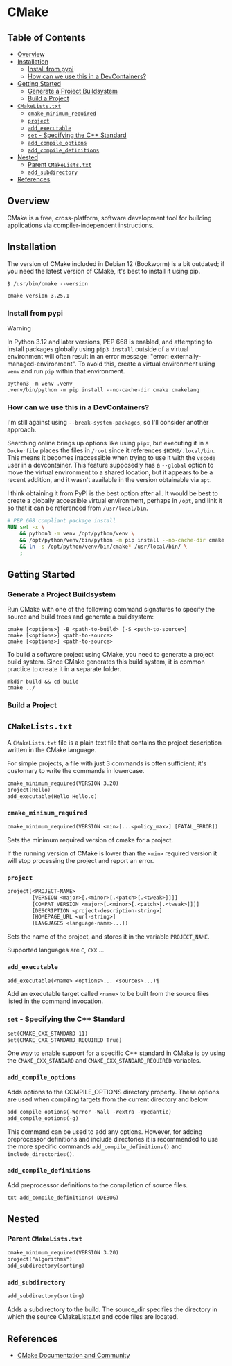 # CMake

## Table of Contents <!-- omit in toc -->

- [Overview](#overview)
- [Installation](#installation)
  - [Install from pypi](#install-from-pypi)
  - [How can we use this in a DevContainers?](#how-can-we-use-this-in-a-devcontainers)
- [Getting Started](#getting-started)
  - [Generate a Project Buildsystem](#generate-a-project-buildsystem)
  - [Build a Project](#build-a-project)
- [`CMakeLists.txt`](#cmakeliststxt)
  - [`cmake_minimum_required`](#cmake_minimum_required)
  - [`project`](#project)
  - [`add_executable`](#add_executable)
  - [`set` - Specifying the C++ Standard](#set---specifying-the-c-standard)
  - [`add_compile_options`](#add_compile_options)
  - [`add_compile_definitions`](#add_compile_definitions)
- [Nested](#nested)
  - [Parent `CMakeLists.txt`](#parent-cmakeliststxt)
  - [`add_subdirectory`](#add_subdirectory)
- [References](#references)

## Overview

CMake is a free, cross-platform, software development tool for building applications via compiler-independent instructions.

## Installation

The version of CMake included in Debian 12 (Bookworm) is a bit outdated; if you need the latest version of CMake, it's best to install it using pip.

```console
$ /usr/bin/cmake --version

cmake version 3.25.1
```

### Install from pypi
<!-- spell-checker: words pypi -->

> [!WARNING]
> In Python 3.12 and later versions, PEP 668 is enabled, and attempting to install packages globally
> using `pip3 install` outside of a virtual environment will often result in
> an error message: "error: externally-managed-environment".
> To avoid this, create a virtual environment using `venv`  and run `pip` within that environment.

```shell
python3 -m venv .venv
.venv/bin/python -m pip install --no-cache-dir cmake cmakelang
```
<!-- spell-checker: words venv cmakelang -->

### How can we use this in a DevContainers?

I'm still against using `--break-system-packages`, so I'll consider another approach.

Searching online brings up options like using `pipx`, but executing it in a `Dockerfile` places the files in `/root` since it references `$HOME/.local/bin`. This means it becomes inaccessible when trying to use it with the `vscode` user in a devcontainer. This feature supposedly has a `--global` option to move the virtual environment to a shared location, but it appears to be a recent addition, and it wasn't available in the version obtainable via `apt`.

I think obtaining it from PyPI is the best option after all. It would be best to create a globally accessible virtual environment, perhaps in `/opt`, and link it so that it can be referenced from `/usr/local/bin`.

```Dockerfile
# PEP 668 compliant package install
RUN set -x \
    && python3 -m venv /opt/python/venv \
    && /opt/python/venv/bin/python -m pip install --no-cache-dir cmake cmakelang \
    && ln -s /opt/python/venv/bin/cmake* /usr/local/bin/ \
    ;
```

## Getting Started

### Generate a Project Buildsystem

Run CMake with one of the following command signatures to specify the source and build trees and generate a buildsystem:

```shell
cmake [<options>] -B <path-to-build> [-S <path-to-source>]
cmake [<options>] <path-to-source>
cmake [<options>] <path-to-source>
```

To build a software project using CMake, you need to generate a project build system. Since CMake generates this build system, it is common practice to create it in a separate folder.

```shell
mkdir build && cd build
cmake ../
```

### Build a Project

## `CMakeLists.txt`

A `CMakeLists.txt` file is a plain text file that contains the project description written in the CMake language.

For simple projects, a file with just 3 commands is often sufficient; it's customary to write the commands in lowercase.

```txt
cmake_minimum_required(VERSION 3.20)
project(Hello)
add_executable(Hello Hello.c)
```

### `cmake_minimum_required`

```txt
cmake_minimum_required(VERSION <min>[...<policy_max>] [FATAL_ERROR])
```

Sets the minimum required version of cmake for a project.

If the running version of CMake is lower than the `<min>` required version it will stop processing the project and report an error.

### `project`

```txt
project(<PROJECT-NAME>
        [VERSION <major>[.<minor>[.<patch>[.<tweak>]]]]
        [COMPAT_VERSION <major>[.<minor>[.<patch>[.<tweak>]]]]
        [DESCRIPTION <project-description-string>]
        [HOMEPAGE_URL <url-string>]
        [LANGUAGES <language-name>...])
```

Sets the name of the project, and stores it in the variable `PROJECT_NAME`.

Supported languages are `C`, `CXX` ...

### `add_executable`

```txt
add_executable(<name> <options>... <sources>...)¶
```

Add an executable target called `<name>` to be built from the source files listed in the command invocation.

### `set` - Specifying the C++ Standard

```txt
set(CMAKE_CXX_STANDARD 11)
set(CMAKE_CXX_STANDARD_REQUIRED True)
```

One way to enable support for a specific C++ standard in CMake is by using the `CMAKE_CXX_STANDARD` and `CMAKE_CXX_STANDARD_REQUIRED` variables.

### `add_compile_options`

Adds options to the COMPILE_OPTIONS directory property. These options are used when compiling targets from the current directory and below.

```txt
add_compile_options(-Werror -Wall -Wextra -Wpedantic)
add_compile_options(-g)
```
<!-- spell-checker: words Werror Wextra Wpedantic -->

This command can be used to add any options. However, for adding preprocessor definitions and include directories it is recommended to use the more specific commands `add_compile_definitions()` and `include_directories()`.

### `add_compile_definitions`

Add preprocessor definitions to the compilation of source files.

``txt
add_compile_definitions(-DDEBUG)
``
<!-- spell-checker: words DDEBUG -->

## Nested

### Parent `CMakeLists.txt`

```txt
cmake_minimum_required(VERSION 3.20)
project("algorithms")
add_subdirectory(sorting)
```

### `add_subdirectory`

```txt
add_subdirectory(sorting)
```

Adds a subdirectory to the build. The source_dir specifies the directory in which the source CMakeLists.txt and code files are located.

## References

- [CMake Documentation and Community](https://cmake.org/documentation/)
